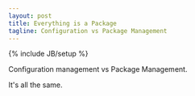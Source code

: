 ```yaml
---
layout: post
title: Everything is a Package
tagline: Configuration vs Package Management
---
```

{% include JB/setup %}

Configuration management vs Package Management.

It's all the same.
